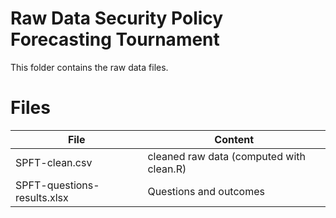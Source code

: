 # Raw Data Security Policy Forecasting Tournament

This folder contains the raw data files.

# Files

File                         | Content   
-----------------------------|------------------------------------------------------------------ 
SPFT-clean.csv               | cleaned raw data (computed with clean.R)
SPFT-questions-results.xlsx  | Questions and outcomes
